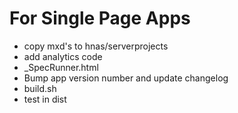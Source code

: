 For Single Page Apps
====================
- copy mxd's to hnas/serverprojects
- add analytics code
- _SpecRunner.html
- Bump app version number and update changelog
- build.sh
- test in dist